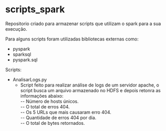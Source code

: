 # scripts_spark

Repositorio criado para armazenar scripts que utilizam o spark para a sua execução.

Para alguns scripts foram utilizadas bibliotecas externas como:
   - pyspark
   - sparksql
   - pyspark.sql

Scripts:
   - AnalisarLogs.py
      - Script feito para realizar análise de logs de um servidor apache, o script busca um arquivo armazenado no HDFS e depois retonra as informações abaixo: <br /> 
         -- Número de hosts únicos. <br /> -- O total de erros 404. <br /> -- Os 5 URLs que mais causaram erro 404. <br /> -- Quantidade de erros 404 por dia. <br /> -- O total de bytes retornados.

